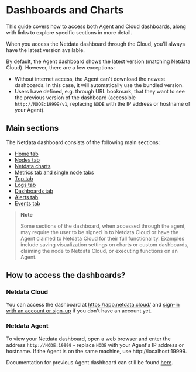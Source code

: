 # Dashboards and Charts

This guide covers how to access both Agent and Cloud dashboards, along with links to explore specific sections in more detail.

When you access the Netdata dashboard through the Cloud, you'll always have the latest version available.

By default, the Agent dashboard shows the latest version (matching Netdata Cloud). However, there are a few exceptions:

- Without internet access, the Agent can't download the newest dashboards. In this case, it will automatically use the bundled version.
- Users have defined, e.g. through URL bookmark, that they want to see the previous version of the dashboard (accessible `http://NODE:19999/v1`, replacing `NODE` with the IP address or hostname of your Agent).

## Main sections

The Netdata dashboard consists of the following main sections:

- [Home tab](https://github.com/netdata/netdata/blob/master/docs/dashboards-and-charts/home-tab.md)
- [Nodes tab](https://github.com/netdata/netdata/blob/master/docs/dashboards-and-charts/nodes-tab.md)
- [Netdata charts](https://github.com/netdata/netdata/blob/master/docs/dashboards-and-charts/netdata-charts.md)
- [Metrics tab and single node tabs](https://github.com/netdata/netdata/blob/master/docs/dashboards-and-charts/metrics-tab-and-single-node-tabs.md)
- [Top tab](https://github.com/netdata/netdata/blob/master/docs/dashboards-and-charts/top-tab.md)
- [Logs tab](https://github.com/netdata/netdata/blob/master/docs/dashboards-and-charts/logs-tab.md)
- [Dashboards tab](https://github.com/netdata/netdata/blob/master/docs/dashboards-and-charts/dashboards-tab.md)
- [Alerts tab](https://github.com/netdata/netdata/blob/master/docs/dashboards-and-charts/alerts-tab.md)
- [Events tab](https://github.com/netdata/netdata/blob/master/docs/dashboards-and-charts/events-feed.md)

> **Note**
>
> Some sections of the dashboard, when accessed through the agent, may require the user to be signed in to Netdata Cloud or have the Agent claimed to Netdata Cloud for their full functionality. Examples include saving visualization settings on charts or custom dashboards, claiming the node to Netdata Cloud, or executing functions on an Agent.

## How to access the dashboards?

### Netdata Cloud

You can access the dashboard at <https://app.netdata.cloud/> and [sign-in with an account or sign-up](https://github.com/netdata/netdata/blob/master/docs/netdata-cloud/authentication-and-authorization/README.md) if you don't have an account yet.

### Netdata Agent

To view your Netdata dashboard, open a web browser and enter the address `http://NODE:19999`  - replace `NODE` with your Agent's IP address or hostname. If the Agent is on the same machine, use http://localhost:19999.

Documentation for previous Agent dashboard can still be found [here](https://github.com/netdata/netdata/blob/master/src/web/gui/README.md).
